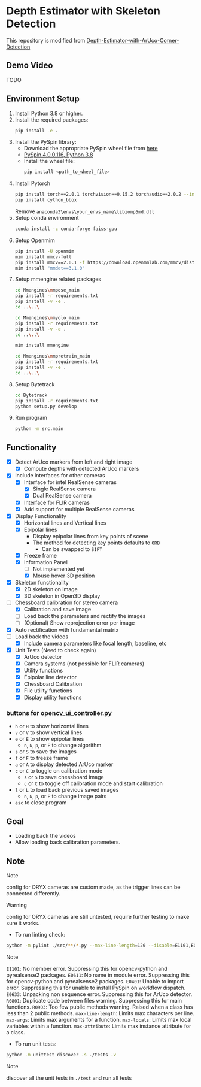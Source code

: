 # Depth Estimator with Skeleton Detection

This repository is modified from [Depth-Estimator-with-ArUco-Corner-Detection](https://github.com/bebo1010/Depth-Estimator-with-ArUco-Corner-Detection)

## Demo Video
TODO

## Environment Setup

1. Install Python 3.8 or higher.
2. Install the required packages:
    ```bash
    pip install -e .
    ```
3. Install the PySpin library:
    - Download the appropriate PySpin wheel file from [here](https://www.flir.com/products/spinnaker-sdk/)
    - [PySpin 4.0.0.116, Python 3.8](https://drive.google.com/file/d/1G4BkDU8xr4Tgu4M9vk-Q2gX3HwvO-WSZ/view?usp=sharing)
    - Install the wheel file:
        ```bash
        pip install <path_to_wheel_file>
        ```
4. Install Pytorch
    ```bash
    pip install torch==2.0.1 torchvision==0.15.2 torchaudio==2.0.2 --index-url https://download.pytorch.org/whl/cu118
    pip install cython_bbox
    ```
    Remove `anaconda3\envs\your_envs_name\libiomp5md.dll`
5. Setup conda environment
    ```bash
    conda install -c conda-forge faiss-gpu
    ```
6. Setup Openmim
    ```bash
    pip install -U openmim
    mim install mmcv-full
    pip install mmcv==2.0.1 -f https://download.openmmlab.com/mmcv/dist/cu118/torch2.0/index.html
    mim install "mmdet==3.1.0"
    ```
7. Setup mmengine related packages
    ```bash
    cd Mmengines\mmpose_main
    pip install -r requirements.txt
    pip install -v -e .
    cd ..\..\

    cd Mmengines\mmyolo_main
    pip install -r requirements.txt
    pip install -v -e .
    cd ..\..\

    mim install mmengine

    cd Mmengines\mmpretrain_main
    pip install -r requirements.txt
    pip install -v -e .
    cd ..\..\
    ```
8. Setup Bytetrack
    ```bash
    cd Bytetrack
    pip install -r requirements.txt
    python setup.py develop
    ```
9. Run program
    ```bash
    python -m src.main
    ```

## Functionality
- [x] Detect ArUco markers from left and right image
    - [x] Compute depths with detected ArUco markers
- [x] Include interfaces for other cameras
    - [x] Interface for intel RealSense cameras
        - [x] Single RealSense camera
        - [x] Dual RealSense camera
    - [x] Interface for FLIR cameras
    - [x] Add support for multiple RealSense cameras
- [x] Display Functionality
    - [x] Horizontal lines and Vertical lines
    - [x] Epipolar lines
        - Display epipolar lines from key points of scene
        - The method for detecting key points defaults to `ORB`
            - Can be swapped to `SIFT`
    - [x] Freeze frame
    - [x] Information Panel
        - [ ] Not implemented yet
        - [x] Mouse hover 3D position
- [x] Skeleton functionality
    - [x] 2D skeleton on image
    - [x] 3D skeleton in Open3D display
- [ ] Chessboard calibration for stereo camera
    - [x] Calibration and save image
    - [ ] Load back the parameters and rectify the images
    - [ ] (Optional) Show reprojection error per image
- [x] Auto rectification with fundamental matrix
- [ ] Load back the videos
    - [x] Include camera parameters like focal length, baseline, etc
- [x] Unit Tests (Need to check again)
    - [x] ArUco detector
    - [x] Camera systems (not possible for FLIR cameras)
    - [x] Utility functions
    - [x] Epipolar line detector
    - [x] Chessboard Calibration
    - [x] File utility functions
    - [x] Display utility functions

### buttons for opencv_ui_controller.py

- `h` or `H` to show horizontal lines
- `v` or `V` to show vertical lines
- `e` or `E` to show epipolar lines
    - `n`, `N`, `p`, or `P` to change algorithm
- `s` or `S` to save the images
- `f` or `F` to freeze frame
- `a` or `A` to display detected ArUco marker
- `c` or `C` to toggle on calibration mode
    - `s` or `S` to save chessboard image
    - `c` or `C` to toggle off calibration mode and start calibration
- `l` or `L` to load back previous saved images
    - `n`, `N`, `p`, or `P` to change image pairs
- `esc` to close program

## Goal
- Loading back the videos
- Allow loading back calibration parameters.

## Note
> [!NOTE]
> config for ORYX cameras are custom made, as the trigger lines can be connected differently.

> [!WARNING]
> config for ORYX cameras are still untested, require further testing to make sure it works.

- To run linting check:
```bash
python -m pylint ./src/**/*.py --max-line-length=120 --disable=E1101,E0611,E0401,E0633,R0801 --max-args=10 --max-locals=30 --max-attribute=15
```
> [!NOTE]
> `E1101`: No member error. Suppressing this for opencv-python and pyrealsense2 packages.
> `E0611`: No name in module error.  Suppressing this for opencv-python and pyrealsense2 packages.
> `E0401`: Unable to import error. Suppressing this for unable to install PySpin on workflow dispatch.
> `E0633`: Unpacking non sequence error. Suppressing this for ArUco detector.
> `R0801`: Duplicate code between files warning. Suppressing this for main functions.
> `R0903`: Too few public methods warning. Raised when a class has less than 2 public methods.
> `max-line-length`: Limits max characters per line.
> `max-args`: Limits max arguments for a function.
> `max-locals`: Limits max local variables within a function.
> `max-attribute`: Limits max instance attribute for a class.

- To run unit tests:
```bash
python -m unittest discover -s ./tests -v
```
> [!NOTE]
> discover all the unit tests in `./test` and run all tests